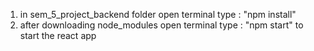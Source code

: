 1) in sem_5_project_backend folder open terminal type : "npm install"
2) after downloading node_modules open terminal type : "npm start"
to start the react app
